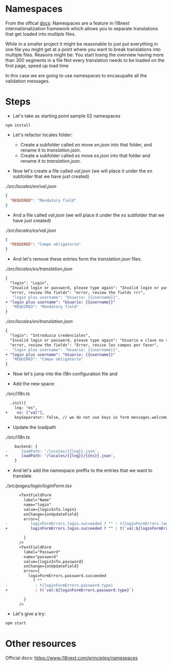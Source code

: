 # Namespaces

From the offical [docs](https://www.i18next.com/principles/namespaces): Namespaces are a feature in i18next internationalization framework which allows you to separate translations that get loaded into multiple files.

While in a smaller project it might be reasonable to just put everything in one file you might get at a point where you want to break translations into multiple files. Reasons might be:
You start losing the overview having more than 300 segments in a file
Not every translation needs to be loaded on the first page, speed up load time

In this case we are going to use namespaces to encasupalte all the validation
messages.

# Steps

- Let's take as starting point sample 02 namespaces

```
npm install
```

- Let's refactor locales folder:

  - Create a subfolder called _en_ move _en.json_ into that folder,
    and rename it to _translation.json_.
  - Create a subfolder called _es_ move _es.json_ into that folder
    and rename it to _translation.json_.

- Now let's create a file called _val.json_ (we will place it under the
  _en_ subfolder that we have just created)

_./src/locales/en/val.json_

```json
{
  "REQUIRED": "Mandatory field"
}
```

- And a file called _val.json_ (we will place it under the
  _es_ subfolder that we have just created)

_./src/locales/es/val.json_

```json
{
  "REQUIRED": "Campo obligatorio"
}
```

- And let's remove these entries form the _translation.json_
  files.

_./src/locales/es/translation.json_

```diff
{
  "login": "Login",
  "Invalid login or password, please type again": "Invalid login or password, please type again",
  "error, review the fields": "error, review the fields rrr",
-  "login plus username": "Usuario: {{username}}",
+ "login plus username": "Usuario: {{username}}"
-  "REQUIRED": "Mandatory field"
}
```

_./src/locales/en/translation.json_

```diff
{
  "login": "Introduzca credenciales",
  "Invalid login or password, please type again": "Usuario o clave no validos, porfavor intentelo de nuevo",
  "error, review the fields": "Error, revise los campos por favor",
-  "login plus username": "Usuario: {{username}}",
+ "login plus username": "Usuario: {{username}}"
-  "REQUIRED": "Campo obligatorio"
}
```

- Now let's jump into the _i18n_ configuration file and

- Add the new space:

_./src/i18n.ts_

```diff
  .init({
    lng: "es",
+    ns: ["val"],
    keySeparator: false, // we do not use keys in form messages.welcome
```

- Update the loadpath

_./src/i18n.ts_

```diff
    backend: {
-      loadPath: '/locales/{{lng}}.json',
+      loadPath: '/locales/{{lng}}/{{ns}}.json',
    }
```

- And let's add the namespace preffix to the entries that we want
  to translate.

_./src/pages/login/loginForm.tsx_

```diff
      <TextFieldForm
        label="Name"
        name="login"
        value={loginInfo.login}
        onChange={onUpdateField}
        error={
-          loginFormErrors.login.succeeded ? "" : t(loginFormErrors.login.type)
+          loginFormErrors.login.succeeded ? "" : t(`val:${loginFormErrors.login.type}`)

        }
      />
      <TextFieldForm
        label="Password"
        name="password"
        value={loginInfo.password}
        onChange={onUpdateField}
        error={
          loginFormErrors.password.succeeded
            ? ""
-            : t(loginFormErrors.password.type)
+            : t(`val:${loginFormErrors.password.type}`)

        }
      />
```

- Let's give a try:

```bash
npm start
```

# Other resources

Official docs: https://www.i18next.com/principles/namespaces
